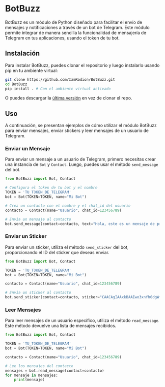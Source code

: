 # BotBuzz

BotBuzz es un módulo de Python diseñado para facilitar el envío de mensajes y notificaciones a través de un bot de Telegram. Este módulo permite integrar de manera sencilla la funcionalidad de mensajería de Telegram en tus aplicaciones, usando el token de tu bot.

## Instalación

Para instalar BotBuzz, puedes clonar el repositorio y luego instalarlo usando pip en tu ambiente virtual:

```bash
git clone https://github.com/IamRodion/BotBuzz.git
cd BotBuzz
pip install . # Con el ambiente virtual activado
```

O puedes descargar la [última versión](https://github.com/IamRodion/BotBuzz/releases) en vez de clonar el repo.

## Uso

A continuación, se presentan ejemplos de cómo utilizar el módulo BotBuzz para enviar mensajes, enviar stickers y leer mensajes de un usuario de Telegram.

### Enviar un Mensaje

Para enviar un mensaje a un usuario de Telegram, primero necesitas crear una instancia de `Bot` y `Contact`. Luego, puedes usar el método `send_message` del bot.

```python
from BotBuzz import Bot, Contact

# Configura el token de tu bot y el nombre
TOKEN = 'TU_TOKEN_DE_TELEGRAM'
bot = Bot(TOKEN=TOKEN, name="Mi Bot")

# Crea un contacto con el nombre y el chat_id del usuario
contacto = Contact(name="Usuario", chat_id=123456789)

# Envía un mensaje al contacto
bot.send_message(contact=contacto, text="Hola, este es un mensaje de prueba!")
```

### Enviar un Sticker

Para enviar un sticker, utiliza el método `send_sticker` del bot, proporcionando el ID del sticker que deseas enviar.

```python
from BotBuzz import Bot, Contact

TOKEN = 'TU_TOKEN_DE_TELEGRAM'
bot = Bot(TOKEN=TOKEN, name="Mi Bot")

contacto = Contact(name="Usuario", chat_id=123456789)

# Envía un sticker al contacto
bot.send_sticker(contact=contacto, sticker="CAACAgIAAxkBAAEwo3xnfh0dgWfPOjBubK4DIm8awlWQlwACvAwAAocoMEntN5GZWCFoBDYE")
```

### Leer Mensajes

Para leer mensajes de un usuario específico, utiliza el método `read_message`. Este método devuelve una lista de mensajes recibidos.

```python
from BotBuzz import Bot, Contact

TOKEN = 'TU_TOKEN_DE_TELEGRAM'
bot = Bot(TOKEN=TOKEN, name="Mi Bot")

contacto = Contact(name="Usuario", chat_id=123456789)

# Lee los mensajes del contacto
mensajes = bot.read_message(contact=contacto)
for mensaje in mensajes:
    print(mensaje)
```
